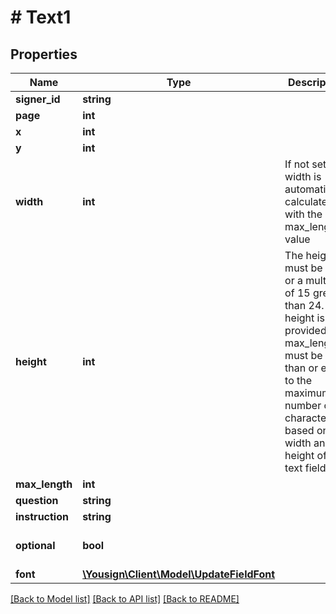 # # Text1

## Properties

Name | Type | Description | Notes
------------ | ------------- | ------------- | -------------
**signer_id** | **string** |  | [optional]
**page** | **int** |  | [optional]
**x** | **int** |  | [optional]
**y** | **int** |  | [optional]
**width** | **int** | If not set, the width is automatically calculated with the max_length value | [optional]
**height** | **int** | The height must be 24 or a multiple of 15 greater than 24. If height is provided, max_length must be less than or equal to the maximum number of characters based on the width and height of the text field. | [optional]
**max_length** | **int** |  | [optional]
**question** | **string** |  | [optional]
**instruction** | **string** |  | [optional]
**optional** | **bool** |  | [optional] [default to false]
**font** | [**\Yousign\Client\Model\UpdateFieldFont**](UpdateFieldFont.md) |  | [optional]

[[Back to Model list]](../../README.md#models) [[Back to API list]](../../README.md#endpoints) [[Back to README]](../../README.md)
